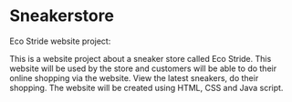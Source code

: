 # Sneakerstore
Eco Stride website project:

 This is a website project about a sneaker store called Eco Stride. This website will be used by the store and customers will be able to do their online shopping via the website. View the latest sneakers, do their shopping. The website will be created using HTML, CSS and Java script.
